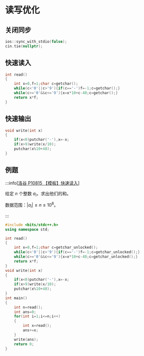 # 读写优化

## 关闭同步

```cpp
ios::sync_with_stdio(false);
cin.tie(nullptr);
```

## 快速读入

```cpp
int read()
{
	int x=0,f=1;char c=getchar();
	while(c<'0'||c>'9'){if(c=='-')f=-1;c=getchar();}
	while(c>='0'&&c<='9'){x=x*10+c-48;c=getchar();}
	return x*f;
}
```

## 快速输出

```cpp
void write(int x)
{
	if(x<0)putchar('-'),x=-x;
	if(x>9)write(x/10);
	putchar(x%10+48);
}
```

## 例题

:::info[[洛谷 P10815 【模板】快速读入](https://www.luogu.com.cn/problem/P10815)]

给定 $n$ 个整数 $a_i$，求出他们的和。

数据范围：$\left|a_i\right|\le n\le10^8$。

:::

```cpp
#include <bits/stdc++.h>
using namespace std;

int read()
{
	int x=0,f=1;char c=getchar_unlocked();
	while(c<'0'||c>'9'){if(c=='-')f=-1;c=getchar_unlocked();}
	while(c>='0'&&c<='9'){x=x*10+c-48;c=getchar_unlocked();}
	return x*f;
}
void write(int x)
{
	if(x<0)putchar('-'),x=-x;
	if(x>9)write(x/10);
	putchar(x%10+48);
}
int main()
{
    int n=read();
    int ans=0;
    for(int i=1;i<=n;i++)
    {
    	int x=read();
    	ans+=x;
    }
    write(ans);
    return 0;
}
```
